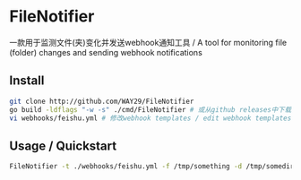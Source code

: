 # FileNotifier
一款用于监测文件(夹)变化并发送webhook通知工具 / A tool for monitoring file (folder) changes and sending webhook notifications

## Install
```bash
git clone http://github.com/WAY29/FileNotifier
go build -ldflags "-w -s" ./cmd/FileNotifier # 或从github releases中下载 / or download from github releases
vi webhooks/feishu.yml # 修改webhook templates / edit webhook templates
```

##  Usage / Quickstart
```bash
FileNotifier -t ./webhooks/feishu.yml -f /tmp/something -d /tmp/somedir -e write,rename,remove
```
